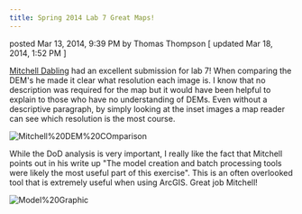 ```yaml
---
title: Spring 2014 Lab 7 Great Maps!
---
```


posted Mar 13, 2014, 9:39 PM by Thomas Thompson   [ updated Mar 18, 2014, 1:52 PM ]

[Mitchell Dabling](https://sites.google.com/site/mitchelldabling/home/lab7) had an excellent submission for lab 7! When comparing the DEM's he made it clear what resolution each image is.  I know that no description was required for the map but it would have been helpful to explain to those who have no understanding of DEMs.  Even without a descriptive paragraph, by simply looking at the inset images a map reader can see which resolution is the most course.  

![Mitchell%20DEM%20COmparison]({{site.baseurl}}/assets/images/Mitchell%20DEM%20COmparison.jpg)

While the DoD analysis is very important, I really like the fact that Mitchell points out in his write up "The model creation and batch processing tools were likely the most useful part of this exercise".  This is an often overlooked tool that is extremely useful when using ArcGIS.  Great job Mitchell!

![Model%20Graphic]({{site.baseurl}}/assets/images/Model%20Graphic.jpg)

